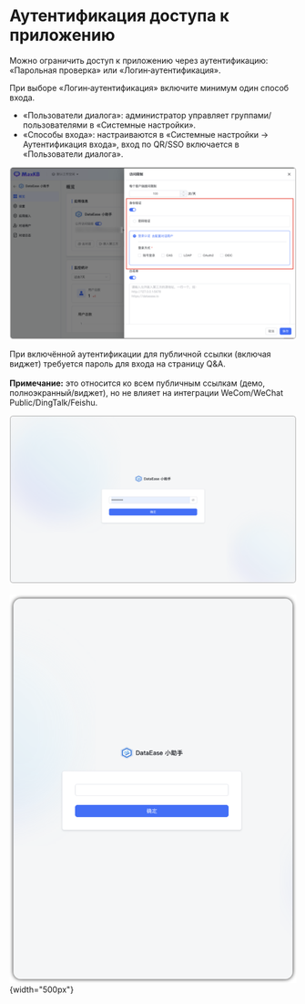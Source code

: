# Аутентификация доступа к приложению


Можно ограничить доступ к приложению через аутентификацию: «Парольная проверка» или «Логин‑аутентификация».

При выборе «Логин‑аутентификация» включите минимум один способ входа.

- «Пользователи диалога»: администратор управляет группами/пользователями в «Системные настройки».
- «Способы входа»: настраиваются в «Системные настройки → Аутентификация входа», вход по QR/SSO включается в «Пользователи диалога».

![身份验证设置](../../img/app/app_auth.png)

При включённой аутентификации для публичной ссылки (включая виджет) требуется пароль для входа на страницу Q&A.<br />   
**Примечание:** это относится ко всем публичным ссылкам (демо, полноэкранный/виджет), но не влияет на интеграции WeCom/WeChat Public/DingTalk/Feishu.

![身份验证](../../img/app/app_password1.png)<br />   
![身份验证](../../img/app/app_password2.png){width="500px"}
